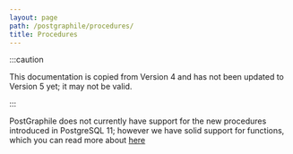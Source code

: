 ```yaml
---
layout: page
path: /postgraphile/procedures/
title: Procedures
---
```


:::caution

This documentation is copied from Version 4 and has not been updated to Version
5 yet; it may not be valid.

:::

PostGraphile does not currently have support for the new procedures introduced
in PostgreSQL 11; however we have solid support for functions, which you can
read more about [here](./functions)
